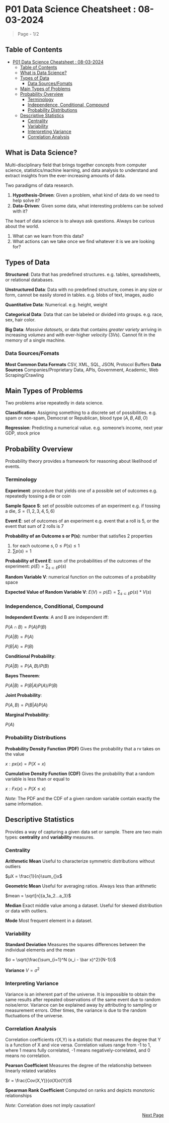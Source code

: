# P01 Data Science Cheatsheet : 08-03-2024

> Page - 1/2

## Table of Contents

- [P01 Data Science Cheatsheet : 08-03-2024](#p01-data-science-cheatsheet--08-03-2024)
  - [Table of Contents](#table-of-contents)
  - [What is Data Science?](#what-is-data-science)
  - [Types of Data](#types-of-data)
    - [Data Sources/Fomats](#data-sourcesfomats)
  - [Main Types of Problems](#main-types-of-problems)
  - [Probability Overview](#probability-overview)
    - [Terminology](#terminology)
    - [Independence, Conditional, Compound](#independence-conditional-compound)
    - [Probability Distributions](#probability-distributions)
  - [Descriptive Statistics](#descriptive-statistics)
    - [Centrality](#centrality)
    - [Variability](#variability)
    - [Interpreting Variance](#interpreting-variance)
    - [Correlation Analysis](#correlation-analysis)

## What is Data Science?

Multi-disciplinary field that brings together concepts from computer science, statistics/machine learning, and data analysis to understand and extract insights from the ever-increasing amounts of data.

Two paradigms of data research.

1. **Hypothesis-Driven**: Given a problem, what kind of data do we need to help solve it?
2. **Data-Driven**: Given some data, what interesting problems can be solved with it?

The heart of data science is to always ask questions. Always be curious about the world.

1. What can we learn from this data?
2. What actions can we take once we find whatever it is we are looking for?

## Types of Data

**Structured**: Data that has predefined structures. e.g. tables, spreadsheets, or relational databases.

**Unstructured Data**: Data with no predefined structure, comes in any size or form, cannot be easily stored in tables. e.g. blobs of text, images, audio

**Quantitative Data**: Numerical. e.g. height, weight

**Categorical Data**: Data that can be labeled or divided into groups. e.g. race, sex, hair color.

**Big Data**: *Massive datasets*, or data that contains *greater variety* arriving in increasing *volumes* and with ever-higher *velocity* $(3 Vs)$. Cannot fit in the memory of a single machine.

### Data Sources/Fomats

**Most Common Data Formats** CSV, XML, SQL, JSON, Protocol Buffers **Data Sources** Companies/Proprietary Data, APIs, Government, Academic, Web Scraping/Crawling

## Main Types of Problems

Two problems arise repeatedly in data science.

**Classification**: Assigning something to a discrete set of possibilities. e.g. spam or non-spam, Democrat or Republican, blood type $(A, B, AB, O)$

**Regression**: Predicting a numerical value. e.g. someone’s income, next year GDP, stock price

## Probability Overview

Probability theory provides a framework for reasoning about likelihood of events.

### Terminology

**Experiment**: procedure that yields one of a possible set of outcomes e.g. repeatedly tossing a die or coin

**Sample Space S**: set of possible outcomes of an experiment e.g. if tossing a die, $S = (1,2,3,4,5,6)$

**Event E**: set of outcomes of an experiment e.g. event that a roll is 5, or the event that sum of $2$ rolls is $7$

**Probability of an Outcome s or P(s)**: number that satisfies 2 properties

1. for each outcome $s, 0 ≤ P(s) ≤ 1$
2. $\sum_ {} p(s) = 1$

**Probability of Event E**: sum of the probabilities of the outcomes of the experiment: $p(E) = \sum_{s⊂E} p(s)$

**Random Variable V**: numerical function on the outcomes of a probability space

**Expected Value of Random Variable V**: $E(V) = p(E) = \sum_{s⊂E} p(s) \ast V(s)$

### Independence, Conditional, Compound

**Independent Events**: A and B are independent iff:

$P(A ∩ B) = P(A)P(B)$

$P(A|B) = P(A)$

$P(B|A) = P(B)$

**Conditional Probability**:

$P(A|B) = P(A,B)/P(B)$

**Bayes Theorem**:

$P(A|B) = P(B|A)P(A)/P(B)$

**Joint Probability**:

$P(A,B) = P(B|A)P(A)$

**Marginal Probability**:

$P(A)$

### Probability Distributions

**Probability Density Function (PDF)** Gives the probability that a rv takes on the value

$x: px(x) = P(X = x)$

**Cumulative Density Function (CDF)** Gives the probability that a random variable is less than or equal to

$x: Fx(x) = P(X ≤ x)$

*Note*: The PDF and the CDF of a given random variable contain exactly the same information.

## Descriptive Statistics

Provides a way of capturing a given data set or sample. There are two main types: **centrality** and **variability** measures.

### Centrality

**Arithmetic Mean** Useful to characterize symmetric distributions without outliers 

$µX = \frac{1}{n}\sum_{}x$

**Geometric Mean** Useful for averaging ratios. Always less than arithmetic

$mean = \sqrt[n]{a_1a_2...a_3}$

**Median** Exact middle value among a dataset. Useful for skewed distribution or data with outliers. 

**Mode** Most frequent element in a dataset.

### Variability

**Standard Deviation** Measures the squares differences between the individual elements and the mean

$σ = \sqrt{\frac{\sum_{i=1}^N (x_i - \bar x)^2}{N-1}}$

**Variance** $V = σ^2$

### Interpreting Variance

Variance is an inherent part of the universe. It is impossible to obtain the same results after repeated observations of the same event due to random noise/error. Variance can be explained away by attributing to sampling or measurement errors. Other times, the variance is due to the random fluctuations of the universe.

### Correlation Analysis

Correlation coefficients r(X,Y) is a statistic that measures the degree that Y is a function of X and vice versa. Correlation values range from -1 to 1, where 1 means fully correlated, -1 means negatively-correlated, and 0 means no correlation.

**Pearson Coefficient** Measures the degree of the relationship between linearly related variables 

$r = \frac{Cov(X,Y)}{σ(X)σ(Y)}$

**Spearman Rank Coefficient** Computed on ranks and depicts monotonic relationships

*Note*: Correlation does not imply causation!

<div align="right"><a href="./P_02_DSC.md">Next Page</a></div>
